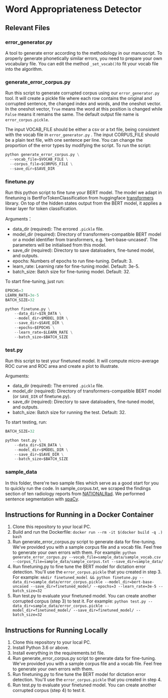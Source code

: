 # Word Appropriateness Detector

## Relevant Files

### error_generator.py

A tool to generate error according to the methodology in our manuscript. To properly generate phonetically similar errors, you need to prepare your own vocabulary file. You can edit the method `_set_vocab()`to fit your vocab file into the algorithm.

### generate_error_corpus.py

Run this script to generate corrupted corpus using our `error_generator.py` tool. It will create a pickle file where each row contains the original and corrupted sentence, the changed index and words, and the oneshot vector. In the oneshot vector, `True` means the word at this position is changed while `False`  means it remains the same. The default output file name is `error_corpus.pickle`.

The input VOCAB_FILE should be either a csv or a txt file, being consistent with the vocab file in `error_generator.py` . The input CORPUS_FILE should be a plain text file, with one sentence per line. You can change the proportion of the error types by modifying the script.  To run the script:

```python
python generate_error_corpus.py \
  --vocab_file=$VOCAB_FILE \
  --corpus_file=$CORPUS_FILE \
  --save_dir=$SAVE_DIR
```

### finetune.py

Run this python script to fine tune your BERT model. The model we adapt in finetuning is BertForTokenClassification from huggingface [transformers](https://github.com/huggingface/transformers) library. On top of the hidden states output from the BERT model, it applies a linear layer for token classification. 

Arguments：

* data_dir (required): The errored `.pickle` file.
* model_dir (required): Directory of transformers-compatible BERT model or a model identifier from transformers, e.g. 'bert-base-uncased'. The parameters will be initialised from this model.
* save_dir (required): Directory to save dataloaders, fine-tuned model, and outputs.
* epochs: Numbers of epochs to run fine-tuning. Default: 3.
* learn_rate: Learning rate for fine-tuning model. Default: 3e-5.
* batch_size: Batch size for fine-tuning model. Default: 32.

To start fine-tuning, just run:

```python
EPOCHS=3 
LEARN_RATE=3e-5
BATCH_SIZE=32

python finetune.py \
    --data_dir=$IN_DATA \
    --model_dir=$MODEL_DIR \
    --save_dir=$SAVE_DIR \
    --epochs=$EPOCHS \
    --learn_rate=$LEARN_RATE \
    --batch_size=$BATCH_SIZE 
```

### test.py

Run this script to test your finetuned model. It will compute micro-average ROC curve and ROC area and create a plot to illustrate.

Arguments:

* data_dir (required): The errored `.pickle` file.
* model_dir (required): Directory of transformers-compatible BERT model (or `SAVE_DIR` of finetune.py).
* save_dir (required): Directory to save dataloaders, fine-tuned model, and outputs.
* batch_size: Batch size for running the test. Default: 32.

To start testing, run:

```python
BATCH_SIZE=32

python test.py \
    --data_dir=$IN_DATA \
    --model_dir=$MODEL_DIR \
    --save_dir=$SAVE_DIR \
    --batch_size=$BATCH_SIZE 
```

### sample_data

In this folder, there're two sample files which serve as a good start for you to quickly run the code. In sample_corpus.txt, we scraped the findings section of ten radiology reports from [NATIONALRad](https://nationalrad.com/radiology/reports/). We performed sentence segmentation with [spaCy](https://spacy.io/). 


## Instructions for Running in a Docker Container

1. Clone this repository to your local PC.
2. Build and run the Dockerfile: `docker run --rm -it $(docker build -q .) bash`
3. Run generate_error_corpus.py script to generate data for fine-tuning. We've provided you with a sample corpus file and a vocab file. Feel free to generate your own errors with them. For example: `python generate_error_corpus.py --vocab_file=sample_data/sample_vocab.csv --corpus_file=sample_data/sample_corpus.txt --save_dir=sample_data/`
5. Run finetuning.py to fine tune the BERT model for dictation error detection. You'll use the `error_corpus.pickle` that you created in step 3. For example: `mkdir finetuned_model && python finetune.py --data_dir=sample_data/error_corpus.pickle --model_dir=bert-base-uncased --save_dir=finetuned_model/ --epochs=3 --learn_rate=3e-5 --batch_size=32` 
6. Run test.py to evaluate your finetuned model.  You can create another corrupted corpus (step 3) to test it. For example: `python test.py --data_dir=sample_data/error_corpus.pickle --model_dir=finetuned_model/ --save_dir=finetuned_model/ --batch_size=32` 


## Instructions for Running Locally

1. Clone this repository to your local PC.
2. Install Python 3.6 or above.
3. Install everything in the requirements.txt file.
4. Run generate_error_corpus.py script to generate data for fine-tuning. We've provided you with a sample corpus file and a vocab file. Feel free to generate your own errors with them.
5. Run finetuning.py to fine tune the BERT model for dictation error detection. You'll use the `error_corpus.pickle` that you created in step 4.
6. Run test.py to evaluate your finetuned model.  You can create another corrupted corpus (step 4) to test it.
